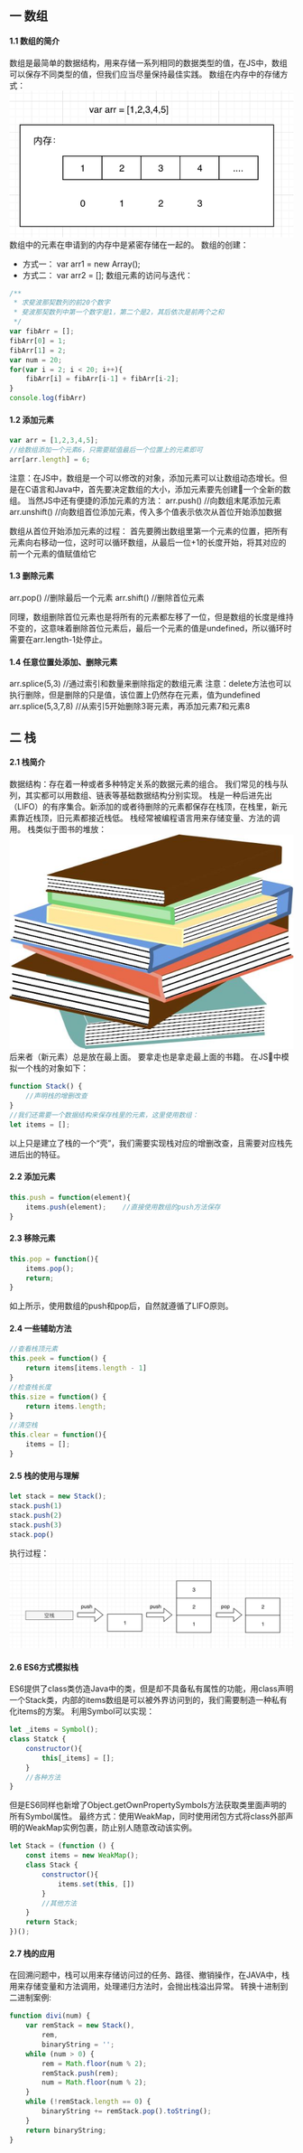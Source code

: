 ## 一 数组
#### 1.1 数组的简介
数组是最简单的数据结构，用来存储一系列相同的数据类型的值，在JS中，数组可以保存不同类型的值，但我们应当尽量保持最佳实践。
数组在内存中的存储方式：
![](/images/数据结构与算法/js-01.png)
数组中的元素在申请到的内存中是紧密存储在一起的。
数组的创建：
- 方式一： var arr1 = new Array();
- 方式二： var arr2 = [];
数组元素的访问与迭代：
```JavaScript
/**
 * 求斐波那契数列的前20个数字
 * 斐波那契数列中第一个数字是1，第二个是2，其后依次是前两个之和
 */
var fibArr = [];
fibArr[0] = 1;
fibArr[1] = 2;
var num = 20;
for(var i = 2; i < 20; i++){
    fibArr[i] = fibArr[i-1] + fibArr[i-2];
}
console.log(fibArr)
```
#### 1.2 添加元素
```JavaScript
var arr = [1,2,3,4,5];
//给数组添加一个元素6，只需要赋值最后一个位置上的元素即可
arr[arr.length] = 6;
```
注意：在JS中，数组是一个可以修改的对象，添加元素可以让数组动态增长。但是在C语言和Java中，首先要决定数组的大小，添加元素要先创建一个全新的数组。
当然JS中还有便捷的添加元素的方法：
arr.push()      //向数组末尾添加元素
arr.unshift()   //向数组首位添加元素，传入多个值表示依次从首位开始添加数据

数组从首位开始添加元素的过程：
首先要腾出数组里第一个元素的位置，把所有元素向右移动一位，这时可以循环数组，从最后一位+1的长度开始，将其对应的前一个元素的值赋值给它
#### 1.3 删除元素
arr.pop()       //删除最后一个元素
arr.shift()     //删除首位元素

同理，数组删除首位元素也是将所有的元素都左移了一位，但是数组的长度是维持不变的，这意味着删除首位元素后，最后一个元素的值是undefined，所以循环时需要在arr.length-1处停止。
#### 1.4 任意位置处添加、删除元素
arr.splice(5,3)  //通过索引和数量来删除指定的数组元素
注意：delete方法也可以执行删除，但是删除的只是值，该位置上仍然存在元素，值为undefined
arr.splice(5,3,7,8) //从索引5开始删除3哥元素，再添加元素7和元素8
## 二 栈
#### 2.1 栈简介
数据结构：存在着一种或者多种特定关系的数据元素的组合。
我们常见的栈与队列，其实都可以用数组、链表等基础数据结构分别实现。
栈是一种后进先出（LIFO）的有序集合。新添加的或者待删除的元素都保存在栈顶，在栈里，新元素靠近栈顶，旧元素都接近栈低。
栈经常被编程语言用来存储变量、方法的调用。
栈类似于图书的堆放：
![](/images/数据结构与算法/js-02.jpeg)
后来者（新元素）总是放在最上面。
要拿走也是拿走最上面的书籍。
在JS中模拟一个栈的对象如下：
```JavaScript
function Stack() {
    //声明栈的增删改查
}
//我们还需要一个数据结构来保存栈里的元素，这里使用数组：
let items = [];
```
以上只是建立了栈的一个“壳”，我们需要实现栈对应的增删改查，且需要对应栈先进后出的特征。
#### 2.2 添加元素
```JavaScript
this.push = function(element){
    items.push(element);    //直接使用数组的push方法保存
}
```
#### 2.3 移除元素
```JavaScript
this.pop = function(){
    items.pop();
    return;
}
```
如上所示，使用数组的push和pop后，自然就遵循了LIFO原则。
#### 2.4 一些辅助方法
```JavaScript
//查看栈顶元素
this.peek = function() {
    return items[items.length - 1]
}
//检查栈长度
this.size = function() {
    return items.length;
}
//清空栈
this.clear = function(){
    items = [];
}
```
#### 2.5 栈的使用与理解
```JavaScript
let stack = new Stack();
stack.push(1)
stack.push(2)
stack.push(3)
stack.pop()
```
执行过程：
![](/images/数据结构与算法/js-03.png)
#### 2.6 ES6方式模拟栈
ES6提供了class类仿造Java中的类，但是却不具备私有属性的功能，用class声明一个Stack类，内部的items数组是可以被外界访问到的，我们需要制造一种私有化items的方案。
利用Symbol可以实现：
```JavaScript
let _items = Symbol();
class Statck {
    constructor(){
        this[_items] = [];
    }
    //各种方法
}
```
但是ES6同样也新增了Object.getOwnPropertySymbols方法获取类里面声明的所有Symbol属性。
最终方式：使用WeakMap，同时使用闭包方式将class外部声明的WeakMap实例包裹，防止别人随意改动该实例。
```JavaScript
let Stack = (function () {
    const items = new WeakMap();
    class Stack {
        constructor(){
            items.set(this, [])
        }
        //其他方法
    }
    return Stack;
})();
```
#### 2.7 栈的应用
在回溯问题中，栈可以用来存储访问过的任务、路径、撤销操作，在JAVA中，栈用来存储变量和方法调用，处理递归方法时，会抛出栈溢出异常。
转换十进制到二进制案例:
```JavaScript
function divi(num) {
    var remStack = new Stack(),
        rem,
        binaryString = '';
    while (num > 0) {
        rem = Math.floor(num % 2);
        remStack.push(rem);
        num = Math.floor(num % 2);
    }
    while (!remStack.length == 0) {
        binaryString += remStack.pop().toString();
    }
    return binaryString;
}
```
